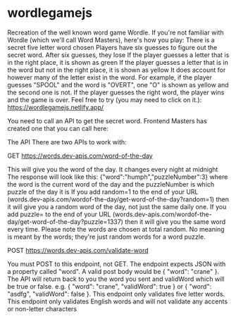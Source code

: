 # wordlegamejs
Recreation of the well known word game Wordle. If you're not familiar with Wordle (which we'll call Word Masters), here's how you play:
  There is a secret five letter word chosen
  Players have six guesses to figure out the secret word. After six guesses, they lose
  If the player guesses a letter that is in the right place, it is shown as green
  If the player guesses a letter that is in the word but not in the right place, it is shown as yellow
  It does account for however many of the letter exist in the word. For example, if the player guesses "SPOOL" and the word is "OVERT", one "O" is shown as yellow and the second one is not.
If the player guesses the right word, the player wins and the game is over.
Feel free to try (you may need to click on it.): https://wordlegamejs.netlify.app/

You need to call an API to get the secret word. Frontend Masters has created one that you can call here:

The API
There are two APIs to work with:

GET https://words.dev-apis.com/word-of-the-day

This will give you the word of the day. It changes every night at midnight
The response will look like this: {"word":"humph","puzzleNumber":3} where the word is the current word of the day and the puzzleNumber is which puzzle of the day it is
If you add random=1 to the end of your URL (words.dev-apis.com/wordof-the-day/get-word-of-the-day?random=1) then it will give you a random word of the day, not just the same daily one.
If you add puzzle=<number> to the end of your URL (words.dev-apis.com/wordof-the-day/get-word-of-the-day?puzzle=1337) then it will give you the same word every time.
Please note the words are chosen at total random. No meaning is meant by the words; they're just random words for a word puzzle.

POST https://words.dev-apis.com/validate-word

You must POST to this endpoint, not GET.
The endpoint expects JSON with a property called "word". A valid post body would be { "word": "crane" }.
The API will return back to you the word you sent and validWord which will be true or false. e.g. { "word": "crane", "validWord": true } or { "word": "asdfg", "validWord": false }.
This endpoint only validates five letter words.
This endpoint only validates English words and will not validate any accents or non-letter characters
